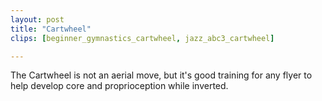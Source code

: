 ```yaml
---
layout: post
title: "Cartwheel"
clips: [beginner_gymnastics_cartwheel, jazz_abc3_cartwheel]

---
```


The Cartwheel is not an aerial move, but it's good training for any flyer to help develop core and proprioception while inverted.
